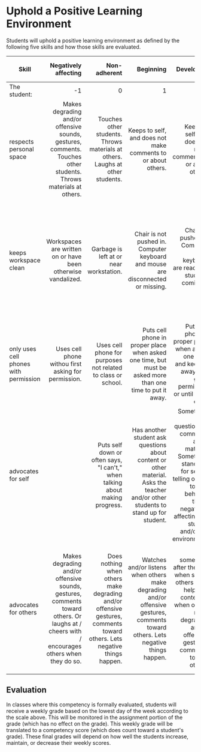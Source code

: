 # Uphold a Positive Learning Environment

Students will uphold a positive learning environment as defined by the following five skills and how those skills are evaluated.

Skill | Negatively affecting | Non-adherent | Beginning | Developing | Proficient | Beyond Proficient (Exemplary)
----- | -------------------: | -----------: | --------: | ---------: | ---------: | ----------------------------:
The student: | -1 | 0 | 1 | 2 | 3 | 4
respects personal space | Makes degrading and/or offensive sounds, gestures, comments.  Touches other students.  Throws materials at others. | Touches other students.  Throws materials at others.  Laughs at other students. | Keeps to self, and does not make comments to or about others. |	Keeps to self, and does not make comments to or about others. | Stays in own personal space and keeps all own materials in personal space.  Only makes positive comments to others. | Sticks up for others when somebody's personal space is being violated.  Gives encouraging words to all.
keeps workspace clean	| Workspaces are written on or have been otherwise vandalized. | Garbage is left at or near workstation. | Chair is not pushed in.  Computer keyboard and mouse are disconnected or missing. | Chairs is pushed in.  Computer and keyboard are ready for students coming in next. | Own workspace (including the floor) and workspaces around the student are free from debris when the student leaves.  Chairs are pushed in.  Computers are neat. | Keeps own workspace clean and free from graffiti and garbage.  Helps others to do the same, including pushing in chairs and neatening computers.
only uses cell phones with permission | Uses cell phone withou first asking for permission. | Uses cell phone for purposes not related to class or school. | Puts cell phone in proper place when asked one time, but must be asked more than one time to put it away. | Puts cell phone in proper place when asked one time, and keeps it away until given permission or until class ends. | Only uses cell phone when given prior permission.  Keeps it in its proper place at all other times. | Only uses cell phone when given prior permission and when it has to do with school work.
advocates for self | |  Puts self down or often says, "I can't," when talking about making progress. | Has another student ask questions about content or other material.  Asks the teacher and/or other students to stand up for student. | Sometimes asks questions or comments about material.  Sometimes stands up for self by telling others to stop behavior that is negatively affecting the student and/or the environment. | Asks questions about content or other material.  Stands up for self by telling others to stop behavior that is negatively affecting the student and/or the learning environment. | Asks questions about content or other material.  Seeks additional help when needed.  Schedules time for extra help rather than having extra time assigned.
advocates for others | Makes degrading and/or offensive sounds, gestures, comments toward others.  Or laughs at / cheers with / encourages others when they do so. | Does nothing when others make degrading and/or offensive gestures, comments toward others.  Lets negative things happen. | Watches and/or listens when others make degrading and/or offensive gestures, comments toward others.  Lets negative things happen. | Says something after the fact when self or others need help with content or when others make degrading and/or offensive gestures, comments toward others. | Helps others understand the course content.  Asks questions about content.  Directs others to change their behavior that is negatively affecting the learning environment. | Sticks up for others when negative words or actions are directed toward others, regardless of the source.  Helps explain content to peers.

## Evaluation

In classes where this competency is formally evaluated, students will receive a weekly grade based on the lowest day of the week according to the scale above.  This will be monitored in the assignment portion of the grade (which has no effect on the grade).  This weekly grade will be translated to a competency score (which does count toward a student's grade).  These final grades will depend on how well the students increase, maintain, or decrease their weekly scores.

